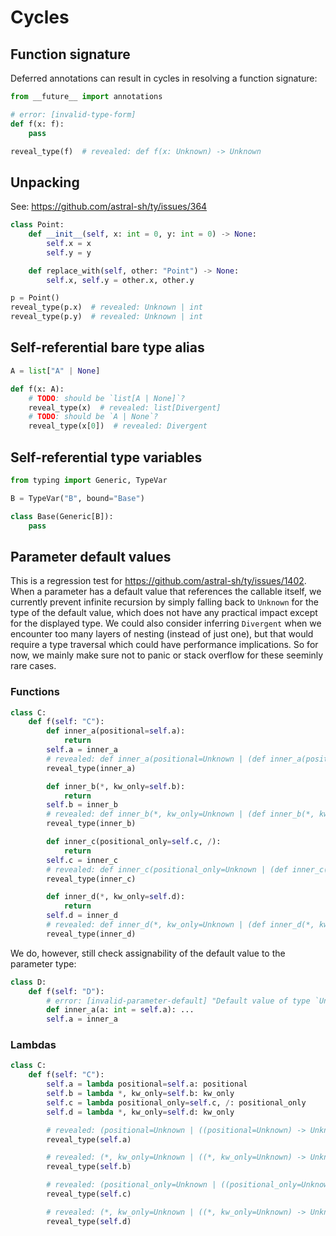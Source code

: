 # Cycles

## Function signature

Deferred annotations can result in cycles in resolving a function signature:

```py
from __future__ import annotations

# error: [invalid-type-form]
def f(x: f):
    pass

reveal_type(f)  # revealed: def f(x: Unknown) -> Unknown
```

## Unpacking

See: <https://github.com/astral-sh/ty/issues/364>

```py
class Point:
    def __init__(self, x: int = 0, y: int = 0) -> None:
        self.x = x
        self.y = y

    def replace_with(self, other: "Point") -> None:
        self.x, self.y = other.x, other.y

p = Point()
reveal_type(p.x)  # revealed: Unknown | int
reveal_type(p.y)  # revealed: Unknown | int
```

## Self-referential bare type alias

```py
A = list["A" | None]

def f(x: A):
    # TODO: should be `list[A | None]`?
    reveal_type(x)  # revealed: list[Divergent]
    # TODO: should be `A | None`?
    reveal_type(x[0])  # revealed: Divergent
```

## Self-referential type variables

```py
from typing import Generic, TypeVar

B = TypeVar("B", bound="Base")

class Base(Generic[B]):
    pass
```

## Parameter default values

This is a regression test for <https://github.com/astral-sh/ty/issues/1402>. When a parameter has a
default value that references the callable itself, we currently prevent infinite recursion by simply
falling back to `Unknown` for the type of the default value, which does not have any practical
impact except for the displayed type. We could also consider inferring `Divergent` when we encounter
too many layers of nesting (instead of just one), but that would require a type traversal which
could have performance implications. So for now, we mainly make sure not to panic or stack overflow
for these seeminly rare cases.

### Functions

```py
class C:
    def f(self: "C"):
        def inner_a(positional=self.a):
            return
        self.a = inner_a
        # revealed: def inner_a(positional=Unknown | (def inner_a(positional=Unknown) -> Unknown)) -> Unknown
        reveal_type(inner_a)

        def inner_b(*, kw_only=self.b):
            return
        self.b = inner_b
        # revealed: def inner_b(*, kw_only=Unknown | (def inner_b(*, kw_only=Unknown) -> Unknown)) -> Unknown
        reveal_type(inner_b)

        def inner_c(positional_only=self.c, /):
            return
        self.c = inner_c
        # revealed: def inner_c(positional_only=Unknown | (def inner_c(positional_only=Unknown, /) -> Unknown), /) -> Unknown
        reveal_type(inner_c)

        def inner_d(*, kw_only=self.d):
            return
        self.d = inner_d
        # revealed: def inner_d(*, kw_only=Unknown | (def inner_d(*, kw_only=Unknown) -> Unknown)) -> Unknown
        reveal_type(inner_d)
```

We do, however, still check assignability of the default value to the parameter type:

```py
class D:
    def f(self: "D"):
        # error: [invalid-parameter-default] "Default value of type `Unknown | (def inner_a(a: int = Unknown | (def inner_a(a: int = Unknown) -> Unknown)) -> Unknown)` is not assignable to annotated parameter type `int`"
        def inner_a(a: int = self.a): ...
        self.a = inner_a
```

### Lambdas

```py
class C:
    def f(self: "C"):
        self.a = lambda positional=self.a: positional
        self.b = lambda *, kw_only=self.b: kw_only
        self.c = lambda positional_only=self.c, /: positional_only
        self.d = lambda *, kw_only=self.d: kw_only

        # revealed: (positional=Unknown | ((positional=Unknown) -> Unknown)) -> Unknown
        reveal_type(self.a)

        # revealed: (*, kw_only=Unknown | ((*, kw_only=Unknown) -> Unknown)) -> Unknown
        reveal_type(self.b)

        # revealed: (positional_only=Unknown | ((positional_only=Unknown, /) -> Unknown), /) -> Unknown
        reveal_type(self.c)

        # revealed: (*, kw_only=Unknown | ((*, kw_only=Unknown) -> Unknown)) -> Unknown
        reveal_type(self.d)
```
